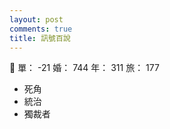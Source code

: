 ```yaml
---
layout: post
comments: true
title: 訊號百說
---
```


:punch: 單： -21 婚： 744 年： 311 旅： 177

- 死角
- 統治
- 獨裁者


